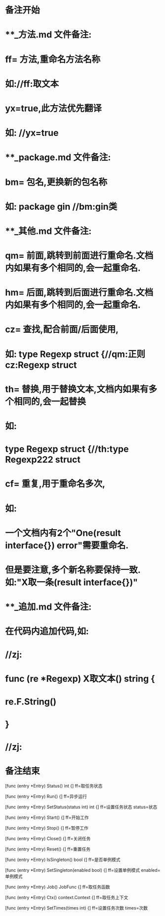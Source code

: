 # 备注开始
# **_方法.md 文件备注:
# ff= 方法,重命名方法名称
# 如://ff:取文本
#
# yx=true,此方法优先翻译
# 如: //yx=true


# **_package.md 文件备注:
# bm= 包名,更换新的包名称 
# 如: package gin //bm:gin类


# **_其他.md 文件备注:
# qm= 前面,跳转到前面进行重命名.文档内如果有多个相同的,会一起重命名.
# hm= 后面,跳转到后面进行重命名.文档内如果有多个相同的,会一起重命名.
# cz= 查找,配合前面/后面使用,
# 如: type Regexp struct {//qm:正则 cz:Regexp struct
#
# th= 替换,用于替换文本,文档内如果有多个相同的,会一起替换
# 如:
# type Regexp struct {//th:type Regexp222 struct
#
# cf= 重复,用于重命名多次,
# 如: 
# 一个文档内有2个"One(result interface{}) error"需要重命名.
# 但是要注意,多个新名称要保持一致. 如:"X取一条(result interface{})"


# **_追加.md 文件备注:
# 在代码内追加代码,如:
# //zj:
# func (re *Regexp) X取文本() string { 
#    re.F.String()
# }
# //zj:
# 备注结束

[func (entry *Entry) Status() int {]
ff=取任务状态

[func (entry *Entry) Run() {]
ff=异步运行

[func (entry *Entry) SetStatus(status int) int {]
ff=设置任务状态
status=状态

[func (entry *Entry) Start() {]
ff=开始工作

[func (entry *Entry) Stop() {]
ff=暂停工作

[func (entry *Entry) Close() {]
ff=关闭任务

[func (entry *Entry) Reset() {]
ff=重置任务

[func (entry *Entry) IsSingleton() bool {]
ff=是否单例模式

[func (entry *Entry) SetSingleton(enabled bool) {]
ff=设置单例模式
enabled=单例模式

[func (entry *Entry) Job() JobFunc {]
ff=取任务函数

[func (entry *Entry) Ctx() context.Context {]
ff=取任务上下文

[func (entry *Entry) SetTimes(times int) {]
ff=设置任务次数
times=次数
